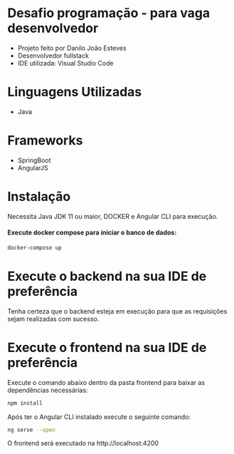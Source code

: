 # Desafio programação - para vaga desenvolvedor
- Projeto feito por Danilo João Esteves
- Desenvolvedor fullstack
- IDE utilizada: Visual Studio Code
# Linguagens Utilizadas
- Java
# Frameworks
- SpringBoot
- AngularJS
# Instalação
Necessita Java JDK 11 ou maior, DOCKER e Angular CLI para execução.
#### Execute docker compose para iniciar o banco de dados:
```sh
docker-compose up
```
# Execute o backend na sua IDE de preferência
Tenha certeza que o backend esteja em execução para que as requisições sejam realizadas com sucesso.
# Execute o frontend na sua IDE de preferência
Execute o comando abaixo dentro da pasta frontend para baixar as dependências necessárias:
```sh
npm install
```
Após ter o Angular CLI instalado execute o seguinte comando:
```sh
ng serve --open
```
O frontend será executado na http://localhost:4200